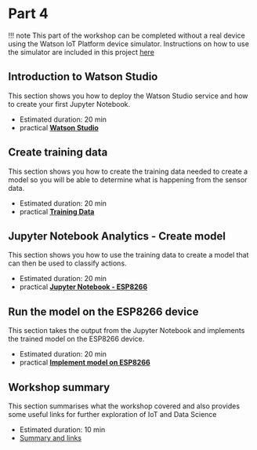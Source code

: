 # Part 4

!!! note
    This part of the workshop can be completed without a real device using the Watson IoT Platform device simulator.  Instructions on how to use the simulator are included in this project [here](../Simulator/README.md)

## Introduction to Watson Studio

This section shows you how to deploy the Watson Studio service and how to create your first Jupyter Notebook.

- Estimated duration: 20 min
- practical [**Watson Studio**](STUDIO.md)

## Create training data

This section shows you how to create the training data needed to create a model so you will be able to determine what is happening from the sensor data.

- Estimated duration: 20 min
- practical [**Training Data**](TRAINING.md)

## Jupyter Notebook Analytics - Create model

This section shows you how to use the training data to create a model that can then be used to classify actions.

- Estimated duration: 20 min
- practical [**Jupyter Notebook - ESP8266**](JUPYTER.md)

## Run the model on the ESP8266 device

This section takes the output from the Jupyter Notebook and implements the trained model on the ESP8266 device.

- Estimated duration: 20 min
- practical [**Implement model on ESP8266**](MODEL.md)

## Workshop summary

This section summarises what the workshop covered and also provides some useful links for further exploration of IoT and Data Science

- Estimated duration: 10 min
- [Summary and links](SUMMARY.md)
